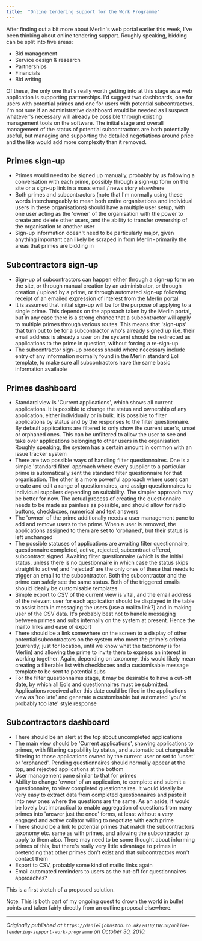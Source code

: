```yaml
---
title:  "Online tendering support for the Work Programme"
---
```


After finding out a bit more about Merlin's web portal earlier this week, I've been thinking about online tendering support. Roughly speaking, bidding can be split into five areas:

- Bid management
- Service design & research
- Partnerships
- Financials
- Bid writing

Of these, the only one that's really worth getting into at this stage as a web application is supporting partnerships. I'd suggest two dashboards, one for users with potential primes and one for users with potential subcontractors. I'm not sure if an administrative dashboard would be needed as I suspect whatever's necessary will already be possible through existing management tools on the software. The initial stage and overall management of the status of potential subcontractors are both potentially useful, but managing and supporting the detailed negotiations around price and the like would add more complexity than it removed.

## Primes sign-up

- Primes would need to be signed up manually, probably by us following a conversation with each prime, possibly through a sign-up form on the site or a sign-up link in a mass email / news story elsewhere
- Both primes and subcontractors (note that I'm normally using these words interchangeably to mean both entire organisations and individual users in these organisations) should have a multiple user setup, with one user acting as the 'owner' of the organisation with the power to create and delete other users, and the ability to transfer ownership of the organisation to another user
- Sign-up information doesn't need to be particularly major, given anything important can likely be scraped in from Merlin - primarily the areas that primes are bidding in

## Subcontractors sign-up

- Sign-up of subcontractors can happen either through a sign-up form on the site, or through manual creation by an administrator, or through creation / upload by a prime, or through automated sign-up following receipt of an emailed expression of interest from the Merlin portal
- It is assumed that initial sign-up will be for the purpose of applying to a single prime. This depends on the approach taken by the Merlin portal, but in any case there is a strong chance that a subcontractor will apply to multiple primes through various routes. This means that 'sign-ups' that turn out to be for a subcontractor who's already signed up (i.e. their email address is already a user on the system) should be redirected as applications to the prime in question, without forcing a re-sign-up
- The subcontractor sign-up process should where necessary include entry of any information normally found in the Merlin standard EoI template, to make sure all subcontractors have the same basic information available

## Primes dashboard

- Standard view is 'Current applications', which shows all current applications. It is possible to change the status and ownership of any application, either individually or in bulk. It is possible to filter applications by status and by the responses to the filter questionnaire. By default applications are filtered to only show the current user's, unset or orphaned ones. This can be unfiltered to allow the user to see and take over applications belonging to other users in the organisation. Roughly speaking, the system has a certain amount in common with an issue tracker system
- There are two possible ways of handling filter questionnaires. One is a simple 'standard filter' approach where every supplier to a particular prime is automatically sent the standard filter questionnaire for that organisation. The other is a more powerful approach where users can create and edit a range of questionnaires, and assign questionnaires to individual suppliers depending on suitability. The simpler approach may be better for now. The actual process of creating the questionnaire needs to be made as painless as possible, and should allow for radio buttons, checkboxes, numerical and text answers
- The 'owner' of the prime additionally needs a user management pane to add and remove users to the prime. When a user is removed, the applications assigned to them are set to 'orphaned', but their status is left unchanged
- The possible statuses of applications are awaiting filter questionnaire, questionnaire completed, active, rejected, subcontract offered, subcontract signed. Awaiting filter questionnaire (which is the initial status, unless there is no questionnaire in which case the status skips straight to active) and 'rejected' are the only ones of these that needs to trigger an email to the subcontractor. Both the subcontractor and the prime can safely see the same status. Both of the triggered emails should ideally be customisable templates
- Simple export to CSV of the current view is vital, and the email address of the relevant user for each application should be displayed in the table to assist both in messaging the users (use a mailto link?) and in making user of the CSV data. It's probably best not to handle messaging between primes and subs internally on the system at present. Hence the mailto links and ease of export
- There should be a link somewhere on the screen to a display of other potential subcontractors on the system who meet the prime's criteria (currently, just for location, until we know what the taxonomy is for Merlin) and allowing the prime to invite them to express an interest in working together. Again, depending on taxonomy, this would likely mean creating a filterable list with checkboxes and a customisable message template to be sent to potential subs
- For the filter questionnaires stage, it may be desirable to have a cut-off date, by which all EoIs and questionnaires must be submitted. Applications received after this date could be filed in the applications view as 'too late' and generate a customisable but automated 'you're probably too late' style response

## Subcontractors dashboard

- There should be an alert at the top about uncompleted applications
- The main view should be 'Current applications', showing applications to primes, with filtering capability by status, and automatic but changeable filtering to those applications owned by the current user or set to 'unset' or 'orphaned'. Pending questionnaires should normally appear at the top, and rejected applications at the bottom
- User management pane similar to that for primes
- Ability to change 'owner' of an application, to complete and submit a questionnaire, to view completed questionnaires. It would ideally be very easy to extract data from completed questionnaires and paste it into new ones where the questions are the same. As an aside, it would be lovely but impractical to enable aggregation of questions from many primes into 'answer just the once' forms, at least without a very engaged and active collator willing to negotiate with each prime
- There should be a link to potential primes that match the subcontractors taxonomy etc. same as with primes, and allowing the subcontractor to apply to them also. There may need to be some thought about informing primes of this, but there's really very little advantage to primes in pretending that other primes don't exist and that subcontractors won't contact them
- Export to CSV, probably some kind of mailto links again
- Email automated reminders to users as the cut-off for questionnaires approaches?

This is a first sketch of a proposed solution.

Note: This is both part of my ongoing quest to drown the world in bullet points and taken fairly directly from an outline proposal elsewhere.

---

*Originally published at `https://danieljohnston.co.uk/2010/10/30/online-tendering-support-work-programme` on October 30, 2010.*
